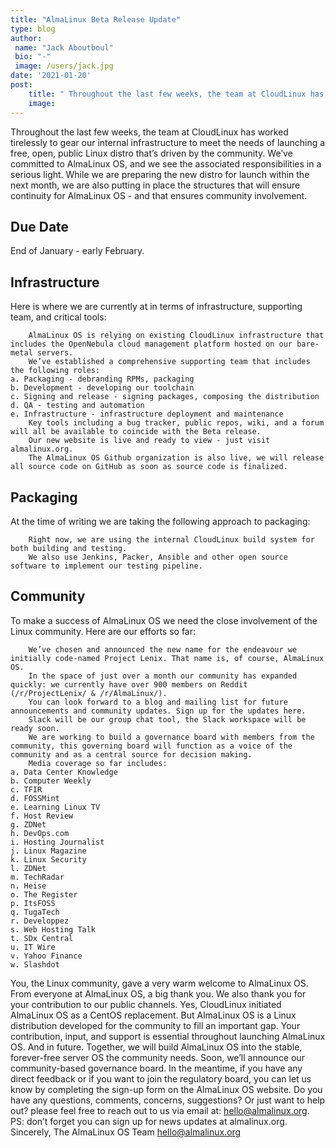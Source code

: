 ```yaml
---
title: "AlmaLinux Beta Release Update"
type: blog
author: 
 name: "Jack Aboutboul"
 bio: "-"
 image: /users/jack.jpg
date: '2021-01-20'
post:
    title: " Throughout the last few weeks, the team at CloudLinux has worked tirelessly to gear our internal infrastructure to meet the needs of launching a free,... "
    image: 
---
```


Throughout the last few weeks, the team at CloudLinux has worked tirelessly to gear our internal infrastructure to meet the needs of launching a free, open, public Linux distro that’s driven by the community. We’ve committed to AlmaLinux OS, and we see the associated responsibilities in a serious light. While we are preparing the new distro for launch within the next month, we are also putting in place the structures that will ensure continuity for AlmaLinux OS - and that ensures community involvement.

## Due Date

End of January - early February.

## Infrastructure

Here is where we are currently at in terms of infrastructure, supporting team, and critical tools:

        AlmaLinux OS is relying on existing CloudLinux infrastructure that includes the OpenNebula cloud management platform hosted on our bare-metal servers.
        We’ve established a comprehensive supporting team that includes the following roles:
    a. Packaging - debranding RPMs, packaging
    b. Development - developing our toolchain
    c. Signing and release - signing packages, composing the distribution
    d. QA - testing and automation
    e. Infrastructure - infrastructure deployment and maintenance
        Key tools including a bug tracker, public repos, wiki, and a forum will all be available to coincide with the Beta release.
        Our new website is live and ready to view - just visit almalinux.org.
        The AlmaLinux OS Github organization is also live, we will release all source code on GitHub as soon as source code is finalized.

## Packaging

At the time of writing we are taking the following approach to packaging:

        Right now, we are using the internal CloudLinux build system for both building and testing.
        We also use Jenkins, Packer, Ansible and other open source software to implement our testing pipeline.

## Community

To make a success of AlmaLinux OS we need the close involvement of the Linux community. Here are our efforts so far:

        We’ve chosen and announced the new name for the endeavour we initially code-named Project Lenix. That name is, of course, AlmaLinux OS.
        In the space of just over a month our community has expanded quickly: we currently have over 900 members on Reddit (/r/ProjectLenix/ & /r/AlmaLinux/).
        You can look forward to a blog and mailing list for future announcements and community updates. Sign up for the updates here.
        Slack will be our group chat tool, the Slack workspace will be ready soon.
        We are working to build a governance board with members from the community, this governing board will function as a voice of the community and as a central source for decision making.
        Media coverage so far includes:
    a. Data Center Knowledge
    b. Computer Weekly
    c. TFIR
    d. FOSSMint
    e. Learning Linux TV
    f. Host Review
    g. ZDNet
    h. DevOps.com
    i. Hosting Journalist
    j. Linux Magazine
    k. Linux Security
    l. ZDNet
    m. TechRadar
    n. Heise
    o. The Register
    p. ItsFOSS
    q. TugaTech
    r. Developpez
    s. Web Hosting Talk
    t. SDx Central
    u. IT Wire
    v. Yahoo Finance
    w. Slashdot

You, the Linux community, gave a very warm welcome to AlmaLinux OS. From everyone at AlmaLinux OS, a big thank you. We also thank you for your contribution to our public channels. Yes, CloudLinux initiated AlmaLinux OS as a CentOS replacement. But AlmaLinux OS is a Linux distribution developed for the community to fill an important gap. Your contribution, input, and support is essential throughout launching AlmaLinux OS. And in future. Together, we will build AlmaLinux OS into the stable, forever-free server OS the community needs. Soon, we’ll announce our community-based governance board. In the meantime, if you have any direct feedback or if you want to join the regulatory board, you can let us know by completing the sign-up form on the AlmaLinux OS website. Do you have any questions, comments, concerns, suggestions? Or just want to help out? please feel free to reach out to us via email at: hello@almalinux.org. PS: don’t forget you can sign up for news updates at almalinux.org. Sincerely, The AlmaLinux OS Team hello@almalinux.org